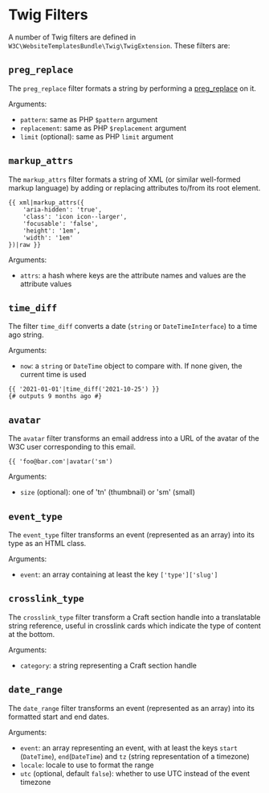 # Twig Filters

A number of Twig filters are defined in `W3C\WebsiteTemplatesBundle\Twig\TwigExtension`. These filters are:

## `preg_replace`

The `preg_replace` filter formats a string by performing a [preg_replace](https://www.php.net/manual/en/function.preg-replace.php) on it.

Arguments:
 - `pattern`: same as PHP `$pattern` argument
 - `replacement`: same as PHP `$replacement` argument
 - `limit` (optional): same as PHP `limit` argument

## `markup_attrs`

The `markup_attrs` filter formats a string of XML (or similar well-formed markup language) by adding or replacing 
attributes to/from its root element. 

```twig
{{ xml|markup_attrs({
    'aria-hidden': 'true',
    'class': 'icon icon--larger',
    'focusable': 'false',
    'height': '1em',
    'width': '1em'
})|raw }}
```

Arguments:
 - `attrs`: a hash where keys are the attribute names and values are the attribute values

## `time_diff`

The filter `time_diff` converts a date (`string` or `DateTimeInterface`) to a time ago string.

Arguments:
 - `now`: a `string` or `DateTime` object to compare with. If none given, the current time is used

```twig
{{ '2021-01-01'|time_diff('2021-10-25') }}
{# outputs 9 months ago #} 
```

## `avatar`

The `avatar` filter transforms an email address into a URL of the avatar of the W3C user corresponding to this email.

```twig
{{ 'foo@bar.com'|avatar('sm')
```

Arguments:
 - `size` (optional): one of 'tn' (thumbnail) or 'sm' (small)

## `event_type`

The `event_type` filter transforms an event (represented as an array) into its type as an HTML class.

Arguments:
 - `event`: an array containing at least the key `['type']['slug']`

## `crosslink_type`

The `crosslink_type` filter transform a Craft section handle into a translatable string reference, useful in crosslink
cards which indicate the type of content at the bottom.

Arguments:
 - `category`: a string representing a Craft section handle

## `date_range`

The `date_range` filter transforms an event (represented as an array) into its formatted start and end dates.

Arguments:
 - `event`: an array representing an event, with at least the keys `start` (`DateTime`), `end`(`DateTime`) and `tz`
   (string representation of a timezone) 
 - `locale`: locale to use to format the range
 - `utc` (optional, default `false`): whether to use UTC instead of the event timezone
